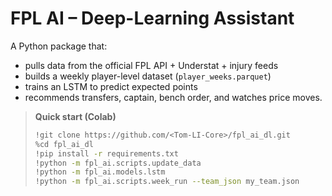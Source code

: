 # FPL AI – Deep-Learning Assistant

A Python package that:

* pulls data from the official FPL API + Understat + injury feeds  
* builds a weekly player-level dataset (`player_weeks.parquet`)  
* trains an LSTM to predict expected points  
* recommends transfers, captain, bench order, and watches price moves.

> **Quick start (Colab)**  
> ```bash
> !git clone https://github.com/<Tom-LI-Core>/fpl_ai_dl.git
> %cd fpl_ai_dl
> !pip install -r requirements.txt
> !python -m fpl_ai.scripts.update_data
> !python -m fpl_ai.models.lstm
> !python -m fpl_ai.scripts.week_run --team_json my_team.json
> ```
